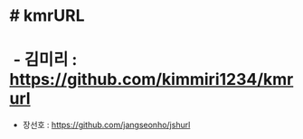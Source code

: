 # \# kmrURL

# 

#  - 김미리 : https://github.com/kimmiri1234/kmrurl



* 장선호 : https://github.com/jangseonho/jshurl






